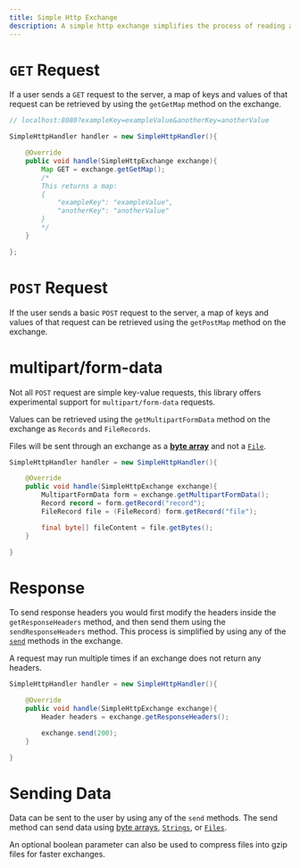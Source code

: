 ```yaml
---
title: Simple Http Exchange
description: A simple http exchange simplifies the process of reading and writing to the exchange.
---
```


# `GET` Request

If a user sends a `GET` request to the server, a map of keys and values of that request can be retrieved by using the `getGetMap` method on the exchange.

```java
// localhost:8080?exampleKey=exampleValue&anotherKey=anotherValue

SimpleHttpHandler handler = new SimpleHttpHandler(){

    @Override
    public void handle(SimpleHttpExchange exchange){
        Map GET = exchange.getGetMap();
        /*
        This returns a map:
        {
            "exampleKey": "exampleValue",
            "anotherKey": "anotherValue"
        }
        */
    }

};
```

# `POST` Request

If the user sends a basic `POST` request to the server, a map of keys and values of that request can be retrieved using the `getPostMap` method on the exchange.

# multipart/form-data

Not all `POST` request are simple key-value requests, this library offers experimental support for `multipart/form-data` requests.

Values can be retrieved using the `getMultipartFormData` method on the exchange as `Records` and `FileRecords`.

Files will be sent through an exchange as a [**byte array**](https://docs.oracle.com/en/java/javase/11/docs/api/java.base/java/lang/Byte.html) and not a [`File`](https://docs.oracle.com/en/java/javase/11/docs/api/java.base/java/io/File.html).

```java
SimpleHttpHandler handler = new SimpleHttpHandler(){

    @Override
    public void handle(SimpleHttpExchange exchange){
        MultipartFormData form = exchange.getMultipartFormData();
        Record record = form.getRecord("record");
        FileRecord file = (FileRecord) form.getRecord("file");

        final byte[] fileContent = file.getBytes();
    }

}
```

# Response

To send response headers you would first modify the headers inside the `getResponseHeaders` method, and then send them using the `sendResponseHeaders` method. This process is simplified by using any of the [`send`](https://github.com/Ktt-Development/simplehttpserver/blob/main/docs/exchange/simple-http-exchange.md#sending-data) methods in the exchange.

A request may run multiple times if an exchange does not return any headers.

```java
SimpleHttpHandler handler = new SimpleHttpHandler(){

    @Override
    public void handle(SimpleHttpExchange exchange){
        Header headers = exchange.getResponseHeaders();

        exchange.send(200);
    }

}
```

# Sending Data

Data can be sent to the user by using any of the `send` methods. The send method can send data using [byte arrays](https://docs.oracle.com/en/java/javase/11/docs/api/java.base/java/lang/Byte.html), [`Strings`](https://docs.oracle.com/en/java/javase/11/docs/api/java.base/java/lang/String.html), or [`Files`](https://docs.oracle.com/en/java/javase/11/docs/api/java.base/java/io/File.html).

An optional boolean parameter can also be used to compress files into gzip files for faster exchanges.